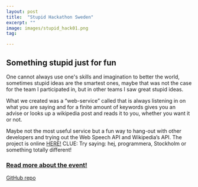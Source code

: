 ```yaml
---
layout: post
title:  "Stupid Hackathon Sweden"
excerpt: ""
image: images/stupid_hack01.png
tag:

---
```

## Something stupid just for fun

One cannot always use one's skills and imagination to better the world, sometimes stupid ideas are the smartest ones, maybe that was not the case for the team I participated in, but in other teams I saw great stupid ideas.

What we created was a “web-service” called  that is always listening in on what you are saying and for a finite amount of keywords gives you an advise or looks up a wikipedia post and reads it to you, whether you want it or not.

Maybe not the most useful service but a fun way to hang-out with other developers and trying out the Web Speech API and Wikipedia’s API. The project is online                           <a href="https://stupidhackathon.herokuapp.com" target="_blank">HERE!</a> CLUE: Try saying: hej, programmera, Stockholm or something totally different!

### <a href="https://www.stupidhackathon.se/" target="_blank"> Read more about the event!</a>


<a href="https://github.com/Hatlen/stupidhackaton " target="_blank">GitHub repo</a>
